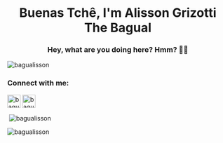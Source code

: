 <h1 align="center">Buenas Tchê, I'm Alisson Grizotti The Bagual</h1>
<h3 align="center">Hey, what are you doing here? Hmm? 🫥🫥</h3>

<p align="left"> <img src="https://komarev.com/ghpvc/?username=bagualisson&color=blue&style=flat&label=PROFILE+VIEWS" alt="bagualisson" /> </p>


<h3 align="left">Connect with me:</h3>
<p align="left">
<a href="https://twitter.com/bagualisson" target="blank"><img align="center" src="https://github.com/Bagualisson/Bagualisson/blob/main/twitter-icone.png" alt="bagualisson" height="30" width="30" /></a>
<a href="https://t.me/Bagualisson" target="blank"><img align="center" src="https://github.com/Bagualisson/Bagualisson/blob/main/telegram-icone-icon.png" alt="bagualisson" height="30" width="30" /></a>
</p>
<p>

</p>

<p>&nbsp;<img align="center" src="https://github-readme-stats.vercel.app/api?username=Bagualisson&theme=gotham&show_icons=true" alt="bagualisson" /></p>

<p><img align="center" src="https://github-readme-streak-stats.herokuapp.com?user=Bagualisson&theme=dark-smoky&ring=229C67&fire=229C67&sideNums=32E698&currStreakNum=32E698&sideLabels=229C67)](https://git.io/streak-stats" alt="bagualisson" /></p>

